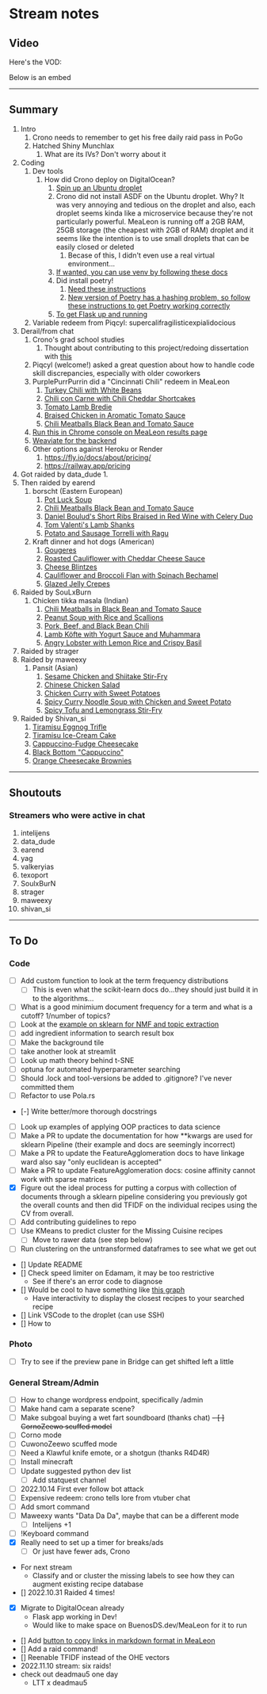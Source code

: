 # Stream notes

## Video

Here's the VOD:

Below is an embed

---

## Summary

1. Intro
   1. Crono needs to remember to get his free daily raid pass in PoGo
   2. Hatched Shiny Munchlax
      1. What are its IVs? Don't worry about it
2. Coding
   1. Dev tools
      1. How did Crono deploy on DigitalOcean?
         1. [Spin up an Ubuntu droplet](https://www.digitalocean.com/community/tutorials/initial-server-setup-with-ubuntu-22-04)
         2. Crono did not install ASDF on the Ubuntu droplet. Why? It was very annoying and tedious on the droplet and also, each droplet seems kinda like a microservice because they're not particularly powerful. MeaLeon is running off a 2GB RAM, 25GB storage (the cheapest with 2GB of RAM) droplet and it seems like the intention is to use small droplets that can be easily closed or deleted
            1. Becase of this, I didn't even use a real virtual environment...
         3. [If wanted, you can use venv by following these docs](https://www.digitalocean.com/community/tutorials/how-to-install-python-3-and-set-up-a-programming-environment-on-an-ubuntu-22-04-server)
         4. Did install poetry!
            1. [Need these instructions](https://www.digitalocean.com/community/tutorials/how-to-install-poetry-to-manage-python-dependencies-on-ubuntu-22-04)
            2. [New version of Poetry has a hashing problem, so follow these instructions to get Poetry working correctly](https://github.com/python-poetry/poetry/issues/6301)
         5. [To get Flask up and running](https://www.digitalocean.com/community/tutorials/how-to-serve-flask-applications-with-gunicorn-and-nginx-on-ubuntu-22-04)
   2. Variable redeem from Piqcyl: supercalifragilisticexpialidocious
3. Derail/from chat
   1. Crono's grad school studies
      1. Thought about contributing to this project/redoing dissertation with [this](http://soft-matter.github.io/trackpy/v0.5.0/tutorial/walkthrough.html)
   2. Piqcyl (welcome!) asked a great question about how to handle code skill discrepancies, especially with older coworkers
   3. PurplePurrPurrin did a "Cincinnati Chili" redeem in MeaLeon
      1. [Turkey Chili with White Beans](https://www.epicurious.com/recipes/food/views/turkey-chili-with-white-beans-3090)
      2. [Chili con Carne with Chili Cheddar Shortcakes](https://www.epicurious.com/recipes/food/views/chili-con-carne-with-chili-cheddar-shortcakes-10299)
      3. [Tomato Lamb Bredie](https://www.epicurious.com/recipes/food/views/tomato-lamb-bredie-238843)
      4. [Braised Chicken in Aromatic Tomato Sauce](https://www.epicurious.com/recipes/food/views/braised-chicken-in-aromatic-tomato-sauce-367)
      5. [Chili Meatballs Black Bean and Tomato Sauce](https://www.epicurious.com/recipes/food/views/chili-meatballs-in-black-bean-and-tomato-sauce-56390071)
   4. [Run this in Chrome console on MeaLeon results page](https://pastebin.com/hHCMJ36G)
   5. [Weaviate for the backend](https://weaviate.io/developers/weaviate/current/#what-is-weaviate)
   6. Other options against Heroku or Render
      1. https://fly.io/docs/about/pricing/
      2. https://railway.app/pricing
4. Got raided by data_dude
   1. 
5. Then raided by earend
   1. borscht (Eastern European)
      1. [Pot Luck Soup](https://www.epicurious.com/recipes/food/views/pot-luck-soup-107545)
      2. [Chili Meatballs Black Bean and Tomato Sauce](https://www.epicurious.com/recipes/food/views/chili-meatballs-in-black-bean-and-tomato-sauce-56390071)
      3. [Daniel Boulud's Short Ribs Braised in Red Wine with Celery Duo](https://www.epicurious.com/recipes/food/views/daniel-bouluds-short-ribs-braised-in-red-wine-with-celery-duo-106671)
      4. [Tom Valenti's Lamb Shanks](https://www.epicurious.com/recipes/food/views/tom-valentis-lamb-shanks-105869)
      5. [Potato and Sausage Torrelli with Ragu](https://www.epicurious.com/recipes/food/views/potato-and-sausage-torrelli-with-ragu-103451)
   2. Kraft dinner and hot dogs (American)
      1. [Gougeres](https://www.epicurious.com/recipes/food/views/gougeres-361149)
      2. [Roasted Cauliflower with Cheddar Cheese Sauce](https://www.epicurious.com/recipes/food/views/roasted-cauliflower-with-cheddar-cheese-sauce-363911)
      3. [Cheese Blintzes](https://www.epicurious.com/recipes/food/views/cheese-blintzes-14303)
      4. [Cauliflower and Broccoli Flan with Spinach Bechamel](https://www.epicurious.com/recipes/food/views/cauliflower-and-broccoli-flan-with-spinach-bechamel-232078)
      5. [Glazed Jelly Crepes](https://www.epicurious.com/recipes/food/views/glazed-jelly-crepes-11522)
6. Raided by SouLxBurn
   1. Chicken tikka masala (Indian)
      1. [Chili Meatballs in Black Bean and Tomato Sauce](https://www.epicurious.com/recipes/food/views/chili-meatballs-in-black-bean-and-tomato-sauce-56390071)
      2. [Peanut Soup with Rice and Scallions](https://www.epicurious.com/recipes/food/views/peanut-soup-with-rice-and-scallions-103559)
      3. [Pork, Beef, and Black Bean Chili](https://www.epicurious.com/recipes/food/views/pork-beef-and-black-bean-chili-107280)
      4. [Lamb Köfte with Yogurt Sauce and Muhammara](https://www.epicurious.com/recipes/food/views/lamb-kofte-with-yogurt-sauce-and-muhammara-356770)
      5. [Angry Lobster with Lemon Rice and Crispy Basil](https://www.epicurious.com/recipes/food/views/angry-lobster-with-lemon-rice-and-crispy-basil-355916)
7. Raided by strager
8. Raided by maweexy
   1. Pansit (Asian)
      1. [Sesame Chicken and Shiitake Stir-Fry](https://www.epicurious.com/recipes/food/views/sesame-chicken-and-shiitake-stir-fry-107007)
      2. [Chinese Chicken Salad](https://www.epicurious.com/recipes/food/views/chinese-chicken-salad-234995)
      3. [Chicken Curry with Sweet Potatoes](https://www.epicurious.com/recipes/food/views/chicken-curry-with-sweet-potatoes-233843)
      4. [Spicy Curry Noodle Soup with Chicken and Sweet Potato](https://www.epicurious.com/recipes/food/views/spicy-curry-noodle-soup-with-chicken-and-sweet-potato-241112)
      5. [Spicy Tofu and Lemongrass Stir-Fry](https://www.epicurious.com/recipes/food/views/spicy-tofu-and-lemongrass-stir-fry-230311)
9. Raided by Shivan_si
   1. [Tiramisu Eggnog Trifle](https://www.epicurious.com/recipes/food/views/tiramisu-eggnog-trifle-108981)
   2. [Tiramisu Ice-Cream Cake](https://www.epicurious.com/recipes/food/views/tiramisu-ice-cream-cake-11308)
   3. [Cappuccino-Fudge Cheesecake](https://www.epicurious.com/recipes/food/views/cappuccino-fudge-cheesecake-106231)
   4. [Black Bottom "Cappuccino"](https://www.epicurious.com/recipes/food/views/black-bottom-cappuccino-107230)
   5. [Orange Cheesecake Brownies](https://www.epicurious.com/recipes/food/views/orange-cheesecake-brownies-13633)
---

## Shoutouts

### Streamers who were active in chat

1. intelijens
2. data_dude
3. earend
4. yag
5. valkeryias
6. texoport
7. SoulxBurN
8. strager
9. maweexy
10. shivan_si
---

## To Do

### Code

- [ ] Add custom function to look at the term frequency distributions
  - [ ] This is even what the scikit-learn docs do...they should just build it in to the algorithms...
- [ ] What is a good minimium document frequency for a term and what is a cutoff? 1/number of topics?
- [ ] Look at the [example on sklearn for NMF and topic extraction](https://scikit-learn.org/stable/auto_examples/applications/plot_topics_extraction_with_nmf_lda.html#sphx-glr-auto-examples-applications-plot-topics-extraction-with-nmf-lda-py)
- [ ] add ingredient information to search result box
- [ ] Make the background tile
- [ ] take another look at streamlit
- [ ] Look up math theory behind t-SNE
- [ ] optuna for automated hyperparameter searching
- [ ] Should .lock and tool-versions be added to .gitignore? I've never committed them
- [ ] Refactor to use Pola.rs
- [-] Write better/more thorough docstrings
- [ ] Look up examples of applying OOP practices to data science
- [ ] Make a PR to update the documentation for how **kwargs are used for sklearn Pipeline (their example and docs are seemingly incorrect)
- [ ] Make a PR to update the FeatureAgglomeration docs to have linkage ward also say "only euclidean is accepted"
- [ ] Make a PR to update FeatureAgglomeration docs: cosine affinity cannot work with sparse matrices
- [X] Figure out the ideal process for putting a corpus with collection of documents through a sklearn pipeline considering you previously got the overall counts and then did TFIDF on the individual recipes using the CV from overall.
- [ ] Add contributing guidelines to repo
- [ ] Use KMeans to predict cluster for the Missing Cuisine recipes
  - [ ] Move to rawer data (see step below)
- [ ] Run clustering on the untransformed dataframes to see what we get out
- [] Update README
- [] Check speed limiter on Edamam, it may be too restrictive
  - See if there's an error code to diagnose
- [] Would be cool to have something like [this graph](https://www.researchgate.net/publication/333311663/figure/fig2/AS:761665331163137@1558606574933/Two-mode-network-graph-of-obsidian-frequencies-from-Period-3-900-BC-300-BC.png)
  - Have interactivity to display the closest recipes to your searched recipe
- [] Link VSCode to the droplet (can use SSH)
- [] How to 

### Photo

- [ ] Try to see if the preview pane in Bridge can get shifted left a little

### General Stream/Admin

- [ ] How to change wordpress endpoint, specifically /admin
- [ ] Make hand cam a separate scene?
- [ ] Make subgoal buying a wet fart soundboard (thanks chat)
~~- [ ] CornoZeewo scuffed model~~
- [ ] Corno mode
- [ ] CuwonoZeewo scuffed mode
- [ ] Need a Klawful knife emote, or a shotgun (thanks R4D4R)
- [ ] Install minecraft
- [ ] Update suggested python dev list
  - [ ] Add statquest channel
- [ ] 2022.10.14 First ever follow bot attack
- [ ] Expensive redeem: crono tells lore from vtuber chat
- [ ] Add smort command
- [ ] Maweexy wants "Data Da Da", maybe that can be a different mode
  - [ ] Intelijens +1
- [ ] !Keyboard command
- [X] Really need to set up a timer for breaks/ads
  - [ ] Or just have fewer ads, Crono

- For next stream
  - Classify and or cluster the missing labels to see how they can augment existing recipe database
- [] 2022.10.31 Raided 4 times!
- [X] Migrate to DigitalOcean already
  - Flask app working in Dev!
  - Would like to make space on BuenosDS.dev/MeaLeon for it to run
- [] Add [button to copy links in markdown format in MeaLeon](https://www.w3schools.com/howto/howto_js_copy_clipboard.asp)
- [] Add a raid command!
- [] Reenable TFIDF instead of the OHE vectors
- 2022.11.10 stream: six raids!
- check out deadmau5 one day
  - LTT x deadmau5